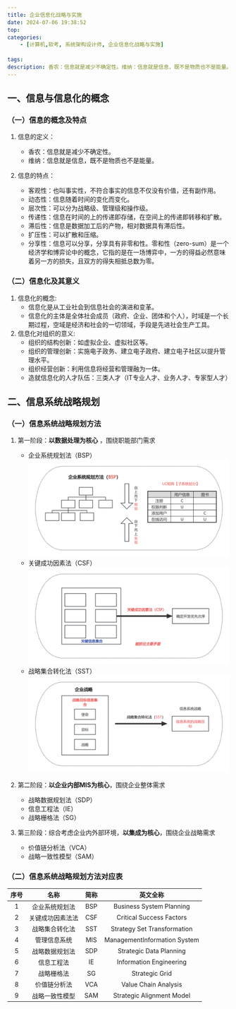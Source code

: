 ```yaml
---
title: 企业信息化战略与实施
date: 2024-07-06 19:38:52
top:
categories:
    - [计算机,软考, 系统架构设计师, 企业信息化战略与实施]
    
tags:
description: 香农：信息就是减少不确定性。维纳：信息就是信息，既不是物质也不是能量。
---
```

## 一、信息与信息化的概念
### （一）信息的概念及特点

1. 信息的定义：
    - 香农：信息就是减少不确定性。
    - 维纳：信息就是信息，既不是物质也不是能量。

2. 信息的特点：

    - 客观性：也叫事实性，不符合事实的信息不仅没有价值，还有副作用。
    - 动态性：信息随着时间的变化而变化。
    - 层次性：可以分为战略级、管理级和操作级。
    - 传递性：信息在时间的上的传递即存储，在空间上的传递即转移和扩散。
    - 滞后性：信息是数据加工后的产物，相对数据具有滞后性。
    - 扩压性：可以扩散和压缩。
    - 分享性：信息可以分享，分享具有非零和性。零和性（zero-sum）是一个经济学和博弈论中的概念，它指的是在一场博弈中，一方的得益必然意味着另一方的损失，且双方的得失相抵总数为零。

### （二）信息化及其意义
1. 信息化的概念:
    - 信息化是从工业社会到信息社会的演进和变革。
    - 信息化的主体是全体社会成员（政府、企业、团体和个人），时域是一个长期过程，空域是经济和社会的一切领域，手段是先进社会生产工具。
2. 信息化对组织的意义:
    - 组织的结构创新：如虚拟企业、虚拟社区等。
    - 组织的管理创新：实施电子政务、建立电子政府、建立电子社区以提升管理水平。
    - 组织经营创新：利用信息将经营和管理融为一体。
    - 造就信息化的人才队伍：三类人才（IT专业人才、业务人才、专家型人才）

## 二、信息系统战略规划
### （一）信息系统战略规划方法
1. 第一阶段：**以数据处理为核心** ，围绕职能部门需求
    - 企业系统规划法（BSP）
      ![企业系统规划法（BSP）](./images/bsp.png)
    - 关键成功因素法（CSF）
      ![关键成功因素法（CSF）](./images/csf.png)
    - 战略集合转化法（SST）
      ![关键成功因素法（SST）](./images/sst.png)

2. 第二阶段：**以企业内部MIS为核心**，围绕企业整体需求
    - 战略数据规划法（SDP）
    - 信息工程法（IE）
    - 战略栅格法（SG）

3. 第三阶段：综合考虑企业内外部环境，**以集成为核心**，围绕企业战略需求
    - 价值链分析法（VCA）
    - 战略一致性模型（SAM）

### （二）信息系统战略规划方法对应表
| 序号 |名称|简称|             英文全称             |
|:--:|:-:|:-:|:----------------------------:|
| 1  |企业系统规划法|BSP|   Business System Planning   |
| 2  |关键成功因素法法|CSF|   Critical Success Factors   |
| 3  |战略集合转化法|SST| Strategy Set Transformation  |
| 4  |管理信息系统|MIS| ManagementInformation System |
| 5  |战略数据规划法|SDP|   Strategic Data Planning    |
| 6  |信息工程法|IE|   Information Engineering    |
| 7  |战略栅格法|SG|        Strategic Grid        |
| 8  |价值链分析法|VCA|     Value Chain Analysis     |
| 9  |战略一致性模型|SAM|  Strategic Alignment Model   |

